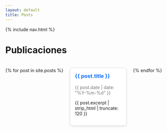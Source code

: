 ```yaml
---
layout: default
title: Posts
---
```


{% include nav.html %}
<link rel="stylesheet" href="/assets/style.css">

# Publicaciones

<div style="display: flex; flex-wrap: wrap; gap: 20px; padding: 20px 0;">
  {% for post in site.posts %}
  <div style="
      border: 1px solid #ddd;
      border-radius: 8px;
      padding: 15px;
      width: calc(33% - 20px);
      box-shadow: 0 2px 5px rgba(0,0,0,0.1);
      background-color: #fff;
    ">
    <h3 style="margin-top:0;">
      <a href="{{ site.baseurl }}{{ post.url }}" style="color: #0d6efd; text-decoration: none;">{{ post.title }}</a>
    </h3>
    <p style="color:#777; font-size: 14px;">{{ post.date | date: "%Y-%m-%d" }}</p>
    <p>{{ post.excerpt | strip_html | truncate: 120 }}</p>
  </div>
  {% endfor %}
</div>


